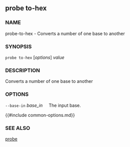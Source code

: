## probe to-hex

### NAME

probe-to-hex - Converts a number of one base to another

### SYNOPSIS

``probe to-hex`` [*options*] *value*

### DESCRIPTION

Converts a number of one base to another

### OPTIONS

`--base-in` *base_in*
&nbsp;&nbsp;&nbsp;&nbsp;The input base.

{{#include common-options.md}}

### SEE ALSO

[probe](./probe.md)
